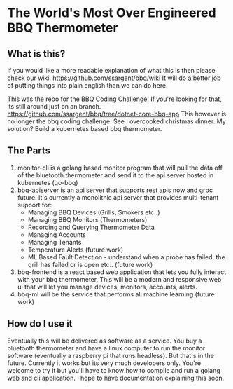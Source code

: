 
# The World's Most Over Engineered BBQ Thermometer

  

## What is this?

  
If you would like a more readable explanation of what this is then please check our wiki.  https://github.com/ssargent/bbq/wiki  It will do a better job of putting things into plain english than we can do here.

This was the repo for the BBQ Coding Challenge. If you're looking for that, its still around just on an branch. https://github.com/ssargent/bbq/tree/dotnet-core-bbq-app This however is no longer the bbq coding challenge. See I overcooked christmas dinner. My solution? Build a kubernetes based bbq thermometer.

## The Parts

 1. monitor-cli is a golang based monitor program that will pull the data off of the bluetooth thermometer and send it to the api server hosted in kubernetes (go-bbq)
 2. bbq-apiserver is an api server that supports rest apis now and grpc future.  It's currently a monolithic api server that provides multi-tenant support for: 
	 - Managing BBQ Devices (Grills, Smokers etc..) 
	 - Managing BBQ Monitors (Thermometers)
	 - Recording and Querying Thermometer Data 
	 - Managing Accounts
	 - Managing Tenants
	 - Temperature Alerts (future work)
	 - ML Based Fault Detection - understand when a probe has failed, the grill has failed or is open etc.. (future work)
 3. bbq-frontend is a react based web application that lets you fully interact with your bbq thermometer.  This will be a modern and responsive web ui that will let you manage devices, monitors, accounts, alerts.
 4. bbq-ml will be the service that performs all machine learning (future work)
## How do I use it
Eventually this will be delivered as software as a service.  You buy a bluetooth thermometer and have a linux computer to run the monitor software (eventually a raspberry pi that runs headless).  But that's in the future.  Currently it works but its very much developers only.  You're welcome to try it but you'll have to know how to compile and run a golang web and cli application.  I hope to have documentation explaining this soon.
